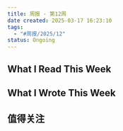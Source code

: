 ```yaml
---
title: 周报 - 第12周
date created: 2025-03-17 16:23:10
tags:
  - "#周报/2025/12"
status: Ongoing
---
```


## What I Read This Week

## What I Wrote This Week

## 值得关注
